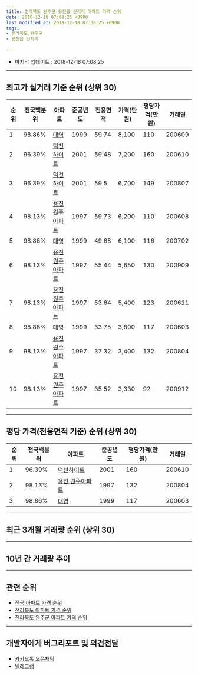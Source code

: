```yaml
---
title: 전라북도 완주군 용진읍 신지리 아파트 가격 순위
date: 2018-12-18 07:08:25 +0900
last_modified_at: 2018-12-18 07:08:25 +0900
tags:
- 전라북도 완주군
- 용진읍 신지리

---
```


* 마지막 업데이트 : 2018-12-18 07:08:25

---

## 최고가 실거래 기준 순위 (상위 30)


|순위|전국백분위|아파트|준공년도|전용면적|가격(만원)|평당가격(만원)|거래일|
|---|---|---|---|---|---|---|---|
|1|98.86%|[대영](https://search.naver.com/search.naver?query=%EC%A0%84%EB%9D%BC%EB%B6%81%EB%8F%84+%EC%99%84%EC%A3%BC%EA%B5%B0+%EC%9A%A9%EC%A7%84%EC%9D%8D+%EC%8B%A0%EC%A7%80%EB%A6%AC+%EB%8C%80%EC%98%81)|1999|59.74|8,100|110|200609|
|2|96.39%|[덕천하이트](https://search.naver.com/search.naver?query=%EC%A0%84%EB%9D%BC%EB%B6%81%EB%8F%84+%EC%99%84%EC%A3%BC%EA%B5%B0+%EC%9A%A9%EC%A7%84%EC%9D%8D+%EC%8B%A0%EC%A7%80%EB%A6%AC+%EB%8D%95%EC%B2%9C%ED%95%98%EC%9D%B4%ED%8A%B8)|2001|59.48|7,200|160|200610|
|3|96.39%|[덕천하이트](https://search.naver.com/search.naver?query=%EC%A0%84%EB%9D%BC%EB%B6%81%EB%8F%84+%EC%99%84%EC%A3%BC%EA%B5%B0+%EC%9A%A9%EC%A7%84%EC%9D%8D+%EC%8B%A0%EC%A7%80%EB%A6%AC+%EB%8D%95%EC%B2%9C%ED%95%98%EC%9D%B4%ED%8A%B8)|2001|59.5|6,700|149|200807|
|4|98.13%|[용진 원주아파트](https://search.naver.com/search.naver?query=%EC%A0%84%EB%9D%BC%EB%B6%81%EB%8F%84+%EC%99%84%EC%A3%BC%EA%B5%B0+%EC%9A%A9%EC%A7%84%EC%9D%8D+%EC%8B%A0%EC%A7%80%EB%A6%AC+%EC%9A%A9%EC%A7%84+%EC%9B%90%EC%A3%BC%EC%95%84%ED%8C%8C%ED%8A%B8)|1997|59.73|6,200|110|200608|
|5|98.86%|[대영](https://search.naver.com/search.naver?query=%EC%A0%84%EB%9D%BC%EB%B6%81%EB%8F%84+%EC%99%84%EC%A3%BC%EA%B5%B0+%EC%9A%A9%EC%A7%84%EC%9D%8D+%EC%8B%A0%EC%A7%80%EB%A6%AC+%EB%8C%80%EC%98%81)|1999|49.68|6,100|116|200702|
|6|98.13%|[용진 원주아파트](https://search.naver.com/search.naver?query=%EC%A0%84%EB%9D%BC%EB%B6%81%EB%8F%84+%EC%99%84%EC%A3%BC%EA%B5%B0+%EC%9A%A9%EC%A7%84%EC%9D%8D+%EC%8B%A0%EC%A7%80%EB%A6%AC+%EC%9A%A9%EC%A7%84+%EC%9B%90%EC%A3%BC%EC%95%84%ED%8C%8C%ED%8A%B8)|1997|55.44|5,650|130|200909|
|7|98.13%|[용진 원주아파트](https://search.naver.com/search.naver?query=%EC%A0%84%EB%9D%BC%EB%B6%81%EB%8F%84+%EC%99%84%EC%A3%BC%EA%B5%B0+%EC%9A%A9%EC%A7%84%EC%9D%8D+%EC%8B%A0%EC%A7%80%EB%A6%AC+%EC%9A%A9%EC%A7%84+%EC%9B%90%EC%A3%BC%EC%95%84%ED%8C%8C%ED%8A%B8)|1997|53.64|5,400|123|200611|
|8|98.86%|[대영](https://search.naver.com/search.naver?query=%EC%A0%84%EB%9D%BC%EB%B6%81%EB%8F%84+%EC%99%84%EC%A3%BC%EA%B5%B0+%EC%9A%A9%EC%A7%84%EC%9D%8D+%EC%8B%A0%EC%A7%80%EB%A6%AC+%EB%8C%80%EC%98%81)|1999|33.75|3,800|117|200603|
|9|98.13%|[용진 원주아파트](https://search.naver.com/search.naver?query=%EC%A0%84%EB%9D%BC%EB%B6%81%EB%8F%84+%EC%99%84%EC%A3%BC%EA%B5%B0+%EC%9A%A9%EC%A7%84%EC%9D%8D+%EC%8B%A0%EC%A7%80%EB%A6%AC+%EC%9A%A9%EC%A7%84+%EC%9B%90%EC%A3%BC%EC%95%84%ED%8C%8C%ED%8A%B8)|1997|37.32|3,400|132|200804|
|10|98.13%|[용진 원주아파트](https://search.naver.com/search.naver?query=%EC%A0%84%EB%9D%BC%EB%B6%81%EB%8F%84+%EC%99%84%EC%A3%BC%EA%B5%B0+%EC%9A%A9%EC%A7%84%EC%9D%8D+%EC%8B%A0%EC%A7%80%EB%A6%AC+%EC%9A%A9%EC%A7%84+%EC%9B%90%EC%A3%BC%EC%95%84%ED%8C%8C%ED%8A%B8)|1997|35.52|3,330|92|200912|


---

## 평당 가격(전용면적 기준) 순위 (상위 30)


|순위|전국백분위|아파트|준공년도|평당가격(만원)|거래일|
|---|---|---|---|---|---|
|1|96.39%|[덕천하이트](https://search.naver.com/search.naver?query=%EC%A0%84%EB%9D%BC%EB%B6%81%EB%8F%84+%EC%99%84%EC%A3%BC%EA%B5%B0+%EC%9A%A9%EC%A7%84%EC%9D%8D+%EC%8B%A0%EC%A7%80%EB%A6%AC+%EB%8D%95%EC%B2%9C%ED%95%98%EC%9D%B4%ED%8A%B8)|2001|160|200610|
|2|98.13%|[용진 원주아파트](https://search.naver.com/search.naver?query=%EC%A0%84%EB%9D%BC%EB%B6%81%EB%8F%84+%EC%99%84%EC%A3%BC%EA%B5%B0+%EC%9A%A9%EC%A7%84%EC%9D%8D+%EC%8B%A0%EC%A7%80%EB%A6%AC+%EC%9A%A9%EC%A7%84+%EC%9B%90%EC%A3%BC%EC%95%84%ED%8C%8C%ED%8A%B8)|1997|132|200804|
|3|98.86%|[대영](https://search.naver.com/search.naver?query=%EC%A0%84%EB%9D%BC%EB%B6%81%EB%8F%84+%EC%99%84%EC%A3%BC%EA%B5%B0+%EC%9A%A9%EC%A7%84%EC%9D%8D+%EC%8B%A0%EC%A7%80%EB%A6%AC+%EB%8C%80%EC%98%81)|1999|117|200603|


---

## 최근 3개월 거래량 순위 (상위 30)


<div style="width:100%;">
    <canvas id="deal_count_ranking" height="250"></canvas>
</div>


<script>
new Chart(document.getElementById("deal_count_ranking"), {
    type: 'horizontalBar',
    data: {
        labels: ['대영', '덕천하이트'],
        datasets: [{
            label: '실거래 수',
            data: [3, 1],
            borderColor: "rgba(255, 0, 128, 1)",
            backgroundColor: "rgba(255, 0, 128, 0.5)",
            fill: false,
        }]
    },
    options: {
        responsive: true,
        title: {
            display: true,
            text: '최근 3개월 거래량 순위'
        },
        tooltips: {
            mode: 'index',
            intersect: false,
            callbacks: {
                title: function(tooltipItems, data) {
                    return "실거래 수:";
                },
                label: function(tooltipItem, data) {
                    return data.labels[tooltipItem.index] + ": " + tooltipItem.xLabel;
                }
            }
        },
        hover: {
            mode: 'nearest',
            intersect: true
        },
        scales: {
            xAxes: [{
                display: true,
                scaleLabel: {
                    display: true,
                    labelString: '실거래 수'
                },
                ticks: {
                    suggestedMin: 0,
                }
            }],
            yAxes: [{
                display: true,
                ticks: {
                    autoSkip: false,
                    callback: function(value, index, values) {
                        if (value.length > 15)
                            return value.substr(0, 13) + "...";
                        else
                            return value;
                    }
                },
                scaleLabel: {
                    display: false,
                }
            }]
        }
    }
});

</script>


---

## 10년 간 거래량 추이


<div style="width:100%;">
    <canvas id="deal_progress" height="250"></canvas>
</div>

<script>
new Chart(document.getElementById("deal_progress"), {
    type: 'line',
    data: {
        labels: ['200812','200901','200902','200903','200904','200905','200906','200907','200908','200909','200910','200911','200912','201001','201002','201003','201004','201005','201006','201007','201008','201009','201010','201011','201012','201101','201102','201103','201104','201105','201106','201107','201108','201109','201110','201111','201112','201201','201202','201203','201204','201205','201206','201207','201208','201209','201210','201211','201212','201301','201302','201303','201304','201305','201306','201307','201308','201309','201310','201311','201312','201401','201402','201403','201404','201405','201406','201407','201408','201409','201410','201411','201412','201501','201502','201503','201504','201505','201506','201507','201508','201509','201510','201511','201512','201601','201602','201603','201604','201605','201606','201607','201608','201609','201610','201611','201612','201701','201702','201703','201704','201705','201706','201707','201708','201709','201710','201711','201712','201801','201802','201803','201804','201805','201806','201807','201808','201809','201810','201811','201812'],
        datasets: [{
            label: '실거래 수',
            pointRadius: 1,
            data: [6, 5, 12, 7, 8, 9, 4, 7, 10, 7, 8, 4, 8, 7, 9, 14, 12, 7, 7, 8, 13, 8, 10, 8, 10, 9, 13, 18, 15, 6, 18, 6, 10, 22, 11, 8, 8, 9, 8, 7, 9, 3, 11, 6, 8, 2, 9, 7, 3, 8, 4, 6, 6, 8, 6, 6, 6, 1, 6, 8, 4, 5, 6, 6, 7, 10, 6, 4, 4, 6, 9, 2, 6, 5, 8, 9, 11, 7, 7, 12, 8, 7, 6, 4, 2, 4, 11, 9, 11, 7, 7, 3, 9, 6, 5, 9, 5, 4, 5, 18, 5, 4, 4, 3, 7, 8, 2, 7, 4, 8, 5, 11, 3, 5, 4, 7, 6, 5, 3, 1, 0],
            borderColor: "rgba(255, 201, 14, 1)",
            backgroundColor: "rgba(255, 201, 14, 0.5)",
            fill: true,
        }]
    },
    options: {
        responsive: true,
        title: {
            display: true,
            text: '10년간 거래량 추이'
        },
        tooltips: {
            mode: 'index',
            intersect: false,
        },
        hover: {
            mode: 'nearest',
            intersect: true
        },
        scales: {
            xAxes: [{
                display: true,
                scaleLabel: {
                    display: true,
                    labelString: '년/월'
                }
            }],
            yAxes: [{
                display: true,
                ticks: {
                    suggestedMin: 0,
                },
                scaleLabel: {
                    display: true,
                    labelString: '실거래 수'
                }
            }]
        }
    }
});

</script>


---

## 관련 순위

- [전국 아파트 가격 순위](https://inasie.github.io/apt-ranking/전국)
- [전라북도 아파트 가격 순위](https://inasie.github.io/apt-ranking/전라북도)
- [전라북도 완주군 아파트 가격 순위](https://inasie.github.io/apt-ranking/전라북도-완주군)


---

## 개발자에게 버그리포트 및 의견전달

- [카카오톡 오픈채팅](https://open.kakao.com/o/gLJUAP4)
- [텔레그램](https://t.me/inasie)

